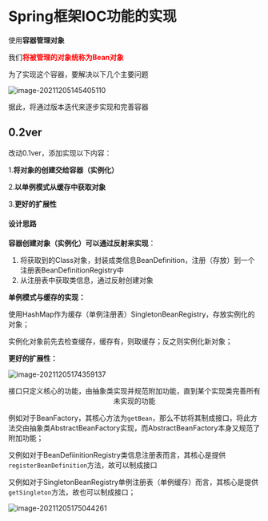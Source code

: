 # Spring框架IOC功能的实现

使用**容器管理对象**

我们<b><span style="color: red">将被管理的对象统称为Bean对象</span></b>



为了实现这个容器，要解决以下几个主要问题

![image-20211205145405110](https://gitee.com/mrth4869/pic/raw/master/20211205145405.png)



据此，将通过版本迭代来逐步实现和完善容器



## 0.2ver

改动0.1ver，添加实现以下内容：

1.**将对象的创建交给容器（实例化）**

2.**以单例模式从缓存中获取对象**

3.**更好的扩展性**


#### 设计思路

**容器创建对象（实例化）可以通过反射来实现**：

1. 将获取到的Class对象，封装成类信息BeanDefinition，注册（存放）到一个注册表BeanDefinitionRegistry中
2. 从注册表中获取类信息，通过反射创建对象

**单例模式与缓存的实现：**

使用HashMap作为缓存（单例注册表）SingletonBeanRegistry，存放实例化的对象；

实例化对象前先去检查缓存，缓存有，则取缓存；反之则实例化新对象；

**更好的扩展性：**

![image-20211205174359137](https://gitee.com/mrth4869/pic/raw/master/20211205174359.png)

<center>接口只定义核心的功能，由抽象类实现并规范附加功能，直到某个实现类完善所有未实现的功能</center>



例如对于BeanFactory，其核心方法为`getBean`，那么不妨将其制成接口，将此方法交由抽象类AbstractBeanFactory实现，而AbstractBeanFactory本身又规范了附加功能；

又例如对于BeanDefiinitionRegistry类信息注册表而言，其核心是提供`registerBeanDefinition`方法，故可以制成接口

又例如对于SingletonBeanRegistry单例注册表（单例缓存）而言，其核心是提供`getSingleton`方法，故也可以制成接口；

![image-20211205175044261](https://gitee.com/mrth4869/pic/raw/master/20211205175044.png)
